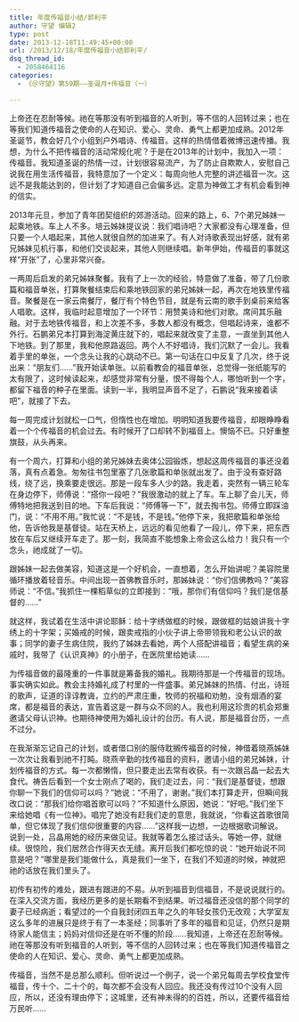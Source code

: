 ```yaml
---
title: 年度传福音小结/郭利平
author: 守望 编辑2
type: post
date: 2013-12-18T11:49:45+00:00
url: /2013/12/18/年度传福音小结郭利平/
dsq_thread_id:
  - 2058464116
categories:
  - 《＠守望》第59期——圣诞月•传福音（一）

---
```

上帝还在忍耐等候。祂在等那没有听到福音的人听到，等不信的人回转过来；也在等我们知道传福音之使命的人在知识、爱心、灵命、勇气上都更加成熟。<!--more-->2012年圣诞节，教会好几个小组到户外唱诗、传福音。这样的热情借着微博迅速传播。我想，为什么不把传福音的活动常规化呢？于是在2013年的计划中，我加入一项：传福音。我知道圣诞的热情一过，计划很容易流产，为了防止自欺欺人，安慰自己说我在用生活传福音，我特意加了一个定义：每周向他人完整的讲述福音一次。这远不是我能达到的，但计划了才知道自己会偏多远。定意为神做工才有机会看到神的信实。 

2013年元旦，参加了青年团契组织的郊游活动。回来的路上，6、7个弟兄姊妹一起乘地铁。车上人不多。培云姊妹提议说：我们唱诗吧？大家都没有心理准备，但只要一个人唱起来，其他人就很自然的加进来了。有人对诗歌表现出好感，就有弟兄姊妹见机行事，和他们交谈起来，其他人则继续唱。新年伊始，传福音的事就这样“开张”了，心里非常兴奋。 

一两周后启发的弟兄姊妹聚餐。我有了上一次的经验，特意做了准备，带了几份歌篇和福音单张，打算聚餐结束后和乘地铁回家的弟兄姊妹一起，再次在地铁里传福音。聚餐是在一家云南餐厅，餐厅有个特色节目，就是有云南的歌手到桌前来给客人唱歌。这样，我临时起意增加了一个环节：用赞美诗和他们对歌。席间其乐融融。对于去地铁传福音，和上次差不多，多数人都没有概念，但唱起诗来，谁都不外行。石鹏弟兄本打算到海淀黄庄就下的，唱起来就改变了主意，一直坐到其他人下地铁。到了那里，我和他原路返回。两个人不好唱诗，我们沉默了一会儿。我看着手里的单张，一个念头让我的心跳动不已。第一句话在口中反复了几次，终于说出来：“朋友们……”我开始读单张。以前看教会的福音单张，总觉得一张纸能写的太有限了，这时候读起来，却感觉非常有分量，恨不得每个人，哪怕听到一个字，都留下福音的种子在里面。读到一半，我明显声音不足了，石鹏说“我来接着读吧”，就接了下去。 

每一周完成计划就松一口气，但惰性也在增加。明明知道我要传福音，却眼睁睁看着一个个传福音的机会过去。有时候开了口却转不到福音上。懊恼不已。只好重整旗鼓，从头再来。 

有一个周六，打算和小组的弟兄姊妹去奥体公园锻炼，想起这周传福音的事还没着落，真有点着急。匆匆往书包里塞了几张歌篇和单张就出发了。由于没有查好路线，绕了远，换乘要走很远。那是一段车多人少的路。我走着，突然有一辆三轮车在身边停下，师傅说：“搭你一段吧？”我很激动的就上了车。车上聊了会儿天，师傅特地把我送到目的地。下车后我说：“师傅等一下”，就去掏书包。师傅立即踩油门，说：“不用不用。”我忙说：“不是钱，不是钱。”他停下来，我把歌篇和单张给他，告诉他我是基督徒。站在天桥上，远远的看见他看了一段儿，停下来，把东西放在车后又继续开车走了。那一刻，我简直不能想象上帝会这么给力！我只有一个念头，祂成就了一切。 

跟姊妹一起去做美容，知道这是一个好机会，一直想着，怎么开始讲呢？美容院里循环播放着轻音乐。中间出现一首佛教音乐时，那姊妹说：“你们信佛教吗？”美容师说：“不信。”我抓住一棵稻草似的立即接到：“哦，那你们有信仰吗？我们是信基督的……” 

就这样，我试着在生活中讲论耶稣：给十字绣做框的时候，跟做框的姑娘讲我十字绣上的十字架；买婚戒的时候，跟卖戒指的小伙子讲上帝带领我和老公认识的故事；同学的妻子生病住院，我约了姊妹去看她，两个人搭配讲福音；看望生病的亲戚时，我带了《认识真神》的小册子，在医院里给她读…… 

为传福音做的最隆重的一件事就是筹备我的婚礼。我期待那是一个传福音的现场。事实确实如此。教会主持婚礼成了村里的一件盛事。弟兄姊妹的热情、付出，诗班的歌声，证道的谆谆教诲，立约的严肃庄重，牧师的祝福和劝勉，没有烟酒的宴席，都是福音的表达，宣告着这是一群与众不同的人。我也利用这珍贵的机会郑重邀请父母认识神。也期待神使用为婚礼设计的台历。有人说，那是福音台历，一点不过分。 

在我渐渐忘记自己的计划，或者借口别的服侍耽搁传福音的时候，神借着晓燕姊妹一次次让我看到祂不打盹。晓燕辛勤的找传福音的资料，邀请小组的弟兄姊妹，计划传福音的方式。每一次都懒惰，但只要走出去常有收获。有一次跟吕晶一起去大食代。祷告后看到一个女士刚点了喝的，我们走过去，问：“我们是基督徒，想跟你聊一下我们的信仰可以吗？”她说：“不用了，谢谢。”我们本打算走开，但瞬间我改口说：“那我们给你唱首歌可以吗？”不知道什么原因，她说：“好吧。”我们坐下来给她唱《有一位神》。唱完了她没有赶我们走的意思，我就说，“你看这首歌很简单，但它体现了我们信仰很重要的内容……”这样我一边想，一边根据歌词解说。说到一处，吕晶用她的经历来做见证。我就等着怎么接过话头。等她一停，就继续。很惊险，我们居然合作得天衣无缝。离开后我们都吃惊的说：“她开始说不同意是吧？”哪里是我们能做什么，真是我们一坐下，在我们不知道的时候，神就把祂的话放在我们里头了。 

初传有初传的难处，跟进有跟进的不易。从听到福音到信福音，不是说说就行的。在深入交流方面，我经历更多的是长期看不到结果。听过福音还没信的那个同学的妻子已经病逝；看望过的一个自我封闭四五年之久的年轻女孩仍无改观；大学室友这么多年的进展只是终于有了一本圣经；同事听了多年的福音和见证，仍然只是期待家人能信主；妈妈对信仰还是在听不懂的阶段……我知道，上帝还在忍耐等候。祂在等那没有听到福音的人听到，等不信的人回转过来；也在等我们知道传福音之使命的人在知识、爱心、灵命、勇气上都更加成熟。 

传福音，当然不是总那么顺利。但听说过一个例子，说一个弟兄每周去学校食堂传福音，传十个、二十个的，每次都不会没有人回应。我还没有传过10个没有人回应，所以，还没有理由停下；这城里，还有神未得的的百姓，所以，还要传福音给万民听…… 